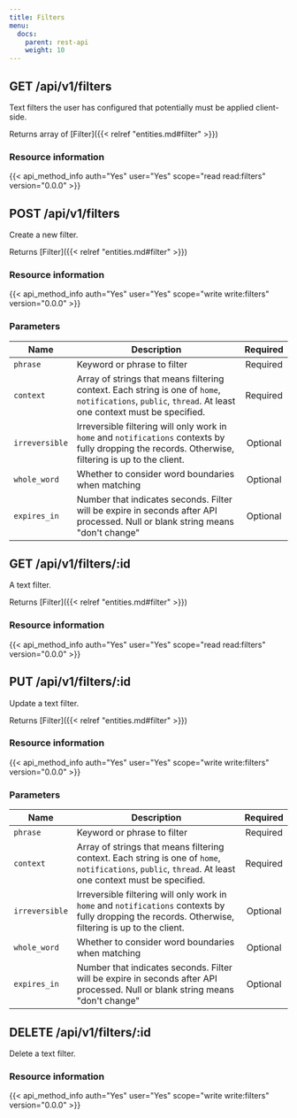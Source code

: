 ```yaml
---
title: Filters
menu:
  docs:
    parent: rest-api
    weight: 10
---
```


## GET /api/v1/filters

Text filters the user has configured that potentially must be applied client-side.

Returns array of [Filter]({{< relref "entities.md#filter" >}})

### Resource information

{{< api_method_info auth="Yes" user="Yes" scope="read read:filters" version="0.0.0" >}}

## POST /api/v1/filters

Create a new filter.

Returns [Filter]({{< relref "entities.md#filter" >}})

### Resource information

{{< api_method_info auth="Yes" user="Yes" scope="write write:filters" version="0.0.0" >}}

### Parameters

|Name|Description|Required|
|----|-----------|:------:|
| `phrase` | Keyword or phrase to filter | Required |
| `context` | Array of strings that means filtering context. Each string is one of `home`, `notifications`, `public`, `thread`. At least one context must be specified. | Required |
| `irreversible` | Irreversible filtering will only work in `home` and `notifications` contexts by fully dropping the records. Otherwise, filtering is up to the client. | Optional |
| `whole_word` | Whether to consider word boundaries when matching | Optional |
| `expires_in` | Number that indicates seconds. Filter will be expire in seconds after API processed. Null or blank string means "don't change" | Optional |

## GET /api/v1/filters/:id

A text filter.

Returns [Filter]({{< relref "entities.md#filter" >}})

### Resource information

{{< api_method_info auth="Yes" user="Yes" scope="read read:filters" version="0.0.0" >}}

## PUT /api/v1/filters/:id

Update a text filter.

Returns [Filter]({{< relref "entities.md#filter" >}})

### Resource information

{{< api_method_info auth="Yes" user="Yes" scope="write write:filters" version="0.0.0" >}}

### Parameters

|Name|Description|Required|
|----|-----------|:------:|
| `phrase` | Keyword or phrase to filter | Required |
| `context` | Array of strings that means filtering context. Each string is one of `home`, `notifications`, `public`, `thread`. At least one context must be specified. | Required |
| `irreversible` | Irreversible filtering will only work in `home` and `notifications` contexts by fully dropping the records. Otherwise, filtering is up to the client. | Optional |
| `whole_word` | Whether to consider word boundaries when matching | Optional |
| `expires_in` | Number that indicates seconds. Filter will be expire in seconds after API processed. Null or blank string means "don't change" | Optional |

## DELETE /api/v1/filters/:id

Delete a text filter.

### Resource information

{{< api_method_info auth="Yes" user="Yes" scope="write write:filters" version="0.0.0" >}}
